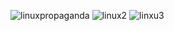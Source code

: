 
![linuxpropaganda](https://github.com/user-attachments/assets/cfa94872-6077-43af-bcf1-a4eca56cc7d6)
![linux2](https://github.com/user-attachments/assets/9ef43f0f-aebb-4d4b-bdba-f340d071b2ee)
![linxu3](https://github.com/user-attachments/assets/b14496f2-304a-498b-8a34-401bbe3e92cd)
